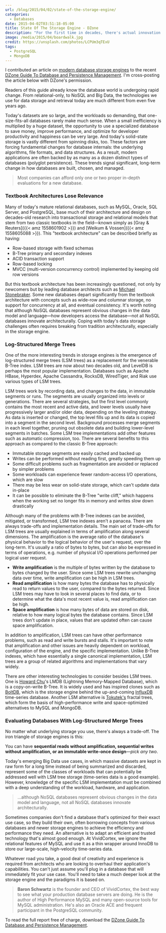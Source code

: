 ```yaml
---
url: /blog/2015/04/02/state-of-the-storage-engine/
categories:
  - Databases
date: 2015-04-02T03:51:18-05:00
title: State Of The Storage Engine - DZone
description: "For the first time in decades, there's actual innovation in databases."
image: /media/2015/04/boardwalk.jpg
credit: https://unsplash.com/photos/LCPUm3qTExU
tags:
  - PostgreSQL
  - MongoDB
---
```


I contributed an article on [modern database storage
engines](http://www.dzone.com/articles/state-storage-engine) to the recent
[DZone Guide To Database and Persistence
Management](http://dzone.com/research/guide-to-databases). I'm cross-posting the
article below with DZone's permission.

<!--more-->

Readers of this guide already know the database world is undergoing rapid change. From relational-only, to NoSQL and Big Data, the technologies we use for data storage and retrieval today are much different from even five years ago.

Today's datasets are so large, and the workloads so demanding, that one-size-fits-all databases rarely make much sense. When a small inefficiency is multiplied by a huge dataset, the opportunity to use a specialized database to save money, improve performance, and optimize for developer productivity and happiness can be very large. And today's solid-state storage is vastly different from spinning disks, too. These factors are forcing fundamental changes for database internals: the underlying algorithms, file formats, and data structures. As a result, modern applications are often backed by as many as a dozen distinct types of databases (polyglot persistence). These trends signal significant, long-term change in how databases are built, chosen, and managed.

>Most companies can afford only one or two proper in-depth evaluations for a new database.

### Textbook Architectures Lose Relevance

Many of today's mature relational databases, such as MySQL, Oracle, SQL Server, and PostgreSQL, base much of their architecture and design on decades-old research into transactional storage and relational models that stem from two classic textbooks in the field—known simply as [Gray & Reuters]({{< amz 1558601902 >}}) and [Weikum & Vossen]({{< amz 1558605088 >}}). This "textbook architecture" can be described briefly as having:

* Row-based storage with fixed schemas
* B-Tree primary and secondary indexes
* ACID transaction support
* Row-based locking
* MVCC (multi-version concurrency control) implemented by keeping old row versions

But this textbook architecture has been increasingly questioned, not only by newcomers but by leading database architects such as [Michael Stonebraker](http://slideshot.epfl.ch/play/suri_stonebraker). Some new databases depart significantly from the textbook architecture with concepts such as wide-row and columnar storage, no support for concurrency at all, and eventual consistency. It's worth noting that although NoSQL databases represent obvious changes in the data model and language—how developers access the database—not all NoSQL databases innovate architecturally. Coping with today's data storage challenges often requires breaking from tradition architecturally, especially in the storage engine.
### Log-Structured Merge Trees

One of the more interesting trends in storage engines is the emergence of log-structured merge trees (LSM trees) as a replacement for the venerable B-Tree index. LSM trees are now about two decades old, and LevelDB is perhaps the most popular implementation. Databases such as Apache HBase, Hyperdex, Apache Cassandra, RocksDB, WiredTiger, and Riak use various types of LSM trees. 

LSM trees work by recording data, and changes to the data, in immutable segments or runs. The segments are usually organized into levels or generations. There are several strategies, but the first level commonly contains the most recent and active data, and lower levels usually have progressively larger and/or older data, depending on the leveling strategy. As data is inserted or changed, the top level fills up and its data is copied into a segment in the second level. Background processes merge segments in each level together, pruning out obsolete data and building lower-level segments in batches. Some LSM tree implementations add other features such as automatic compression, too. There are several benefits to this approach as compared to the classic B-Tree approach:


* Immutable storage segments are easily cached and backed up
* Writes can be performed without reading first, greatly speeding them up
* Some difficult problems such as fragmentation are avoided or replaced by simpler problems
* Some workloads can experience fewer random-access I/O operations, which are slow
* There may be less wear on solid-state storage, which can't update data in-place
* It can be possible to eliminate the B-Tree "write cliff," which happens when the working set no longer fits in memory and writes slow down drastically

Although many of the problems with B-Tree indexes can be avoided, mitigated, or transformed, LSM tree indexes aren't a panacea. There are always trade-offs and implementation details. The main set of trade-offs for LSM trees are usually explained in terms of amplification along several dimensions. The amplification is the average ratio of the database's physical behavior to the logical behavior of the user's request, over the long-term. It's usually a ratio of bytes to bytes, but can also be expressed in terms of operations, e.g. number of physical I/O operations performed per logical user request.

* **Write amplification** is the multiple of bytes written by the database to bytes changed by the user. Since some LSM trees rewrite unchanging data over time, write amplification can be high in LSM trees.
* **Read amplification** is how many bytes the database has to physically read to return values to the user, compared to the bytes returned. Since LSM trees may have to look in several places to find data, or to determine what the data's most recent value is, read amplification can be high.
* **Space amplification** is how many bytes of data are stored on disk, relative to how many logical bytes the database contains. Since LSM trees don't update in place, values that are updated often can cause space amplification.


In addition to amplification, LSM trees can have other performance problems, such as read and write bursts and stalls. It's important to note that amplification and other issues are heavily dependent on workload, configuration of the engine, and the specific implementation. Unlike B-Tree indexes, which have essentially a single canonical implementation, LSM trees are a group of related algorithms and implementations that vary widely.


There are other interesting technologies to consider besides LSM trees. One is [Howard Chu](https://symas.com/getting-down-and-dirty-with-lmdb-qa-with-symas-corporations-howard-chu-about-symass-lightning-memory-mapped-database/)'s LMDB (Lightning Memory-Mapped Database), which is a copy-on-write B-Tree. It is widely used and has inspired clones such as [BoltDB](https://github.com/boltdb/bolt), which is the storage engine behind the up-and-coming [InfluxDB](http://influxdb.com/) time-series database. Another LSM alternative is [Tokutek's](http://www.tokutek.com/) fractal trees, which form the basis of high-performance write and space-optimized alternatives to MySQL and MongoDB.

### Evaluating Databases With Log-Structured Merge Trees

No matter what underlying storage you use, there's always a trade-off. The iron triangle of storage engines is this:


You can have **sequential reads without amplification, sequential writes without amplification, or an immutable write-once design**—*pick any two*.


Today's emerging Big Data use cases, in which massive datasets are kept in raw form for a long time instead of being summarized and discarded, represent some of the classes of workloads that can potentially be addressed well with LSM tree storage (time-series data is a good example). However, knowledge of the specific LSM implementation must be combined with a deep understanding of the workload, hardware, and application. 


>...although NoSQL databases represent obvious changes in the data model and language, not all NoSQL databases innovate architecturally.

Sometimes companies don't find a database that's optimized for their exact use case, so they build their own, often borrowing concepts from various databases and newer storage engines to achieve the efficiency and performance they need. An alternative is to adapt an efficient and trusted technology that's almost good enough. At VividCortex, we ignore the relational features of MySQL and use it as a thin wrapper around InnoDB to store our large-scale, high-velocity time-series data.


Whatever road you take, a good deal of creativity and experience is required from architects who are looking to overhaul their application's capabilities. You can't just assume you'll plug in a database that will immediately fit your use case. You'll need to take a much deeper look at the storage engine and the paradigms it is based on.


> **Baron Schwartz** is the founder and CEO of VividCortex, the best way to see what your production database servers are doing. He is the author of High Performance MySQL and many open-source tools for MySQL administration. He's also an Oracle ACE and frequent participant in the PostgreSQL community.


To read the full report free of charge, download the
[DZone Guide To Database and Persistence
Management](http://dzone.com/research/guide-to-databases).
